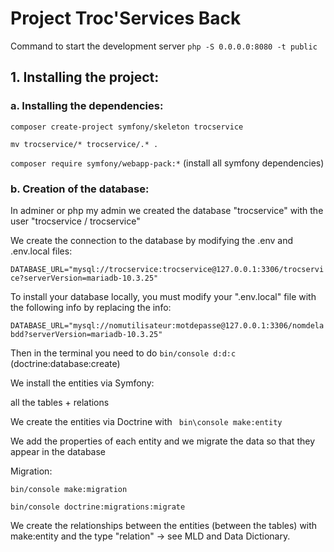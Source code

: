 # Project Troc'Services Back

Command to start the development server `php -S 0.0.0.0:8080 -t public`

## 1. Installing the project:

### a. Installing the dependencies:

`composer create-project symfony/skeleton trocservice`

`mv trocservice/* trocservice/.* .`


`composer require symfony/webapp-pack:*` (install all symfony dependencies)

### b. Creation of the database:

In adminer or php my admin we created the database "trocservice" with the user "trocservice / trocservice"

We create the connection to the database by modifying the .env and .env.local files:

`DATABASE_URL="mysql://trocservice:trocservice@127.0.0.1:3306/trocservice?serverVersion=mariadb-10.3.25"`

To install your database locally, you must modify your ".env.local" file with the following info by replacing the info:

`DATABASE_URL="mysql://nomutilisateur:motdepasse@127.0.0.1:3306/nomdelabdd?serverVersion=mariadb-10.3.25"`

Then in the terminal you need to do  `bin/console d:d:c` (doctrine:database:create)

We install the entities via Symfony:

all the tables + relations

We create the entities via Doctrine with ` bin\console make:entity`

We add the properties of each entity and we migrate the data so that they appear in the database

Migration:

`bin/console make:migration`

`bin/console doctrine:migrations:migrate `

We create the relationships between the entities (between the tables) with make:entity and the type "relation"
-> see MLD and Data Dictionary.
